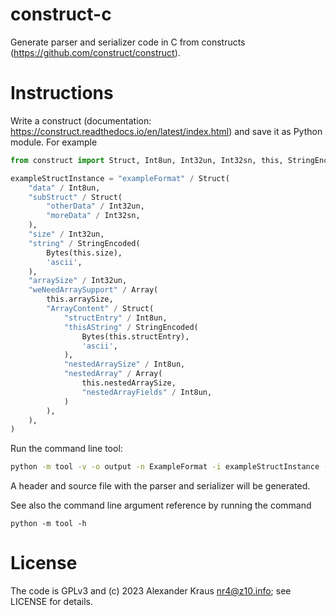 # construct-c
Generate parser and serializer code in C from constructs (https://github.com/construct/construct).

# Instructions
Write a construct (documentation: https://construct.readthedocs.io/en/latest/index.html) and save it as Python module. For example
```Python
from construct import Struct, Int8un, Int32un, Int32sn, this, StringEncoded, Bytes, Array

exampleStructInstance = "exampleFormat" / Struct(
    "data" / Int8un,
    "subStruct" / Struct(
        "otherData" / Int32un,
        "moreData" / Int32sn,
    ),
    "size" / Int32un,
    "string" / StringEncoded(
        Bytes(this.size),
        'ascii',
    ),
    "arraySize" / Int32un,
    "weNeedArraySupport" / Array(
        this.arraySize,
        "ArrayContent" / Struct(
            "structEntry" / Int8un,
            "thisAString" / StringEncoded(
                Bytes(this.structEntry),
                'ascii',
            ),
            "nestedArraySize" / Int8un,
            "nestedArray" / Array(
                this.nestedArraySize,
                "nestedArrayFields" / Int8un,
            )
        ),
    ),
)
```

Run the command line tool:
```Bash
python -m tool -v -o output -n ExampleFormat -i exampleStructInstance -m SimpleConstruct -f tests\SimpleConstruct.py
```

A header and source file with the parser and serializer will be generated.


See also the command line argument reference by running the command
```
python -m tool -h
```

# License
The code is GPLv3 and (c) 2023 Alexander Kraus <nr4@z10.info>; see LICENSE for details.
